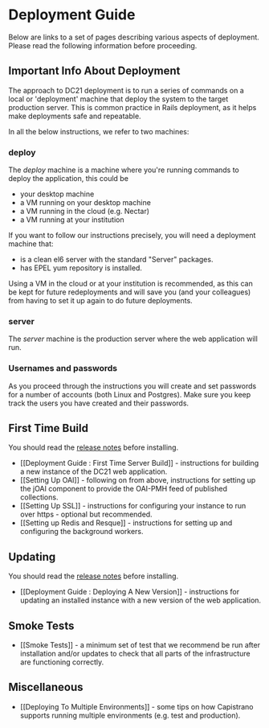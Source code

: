 # Deployment Guide

Below are links to a set of pages describing various aspects of deployment. Please read the following information before proceeding.

## Important Info About Deployment
The approach to DC21 deployment is to run a series of commands on a local or 'deployment' machine that deploy the system to the target production server. This is common practice in Rails deployment, as it helps make deployments safe and repeatable.

In all the below instructions, we refer to two machines:
### deploy
The _deploy_ machine is a machine where you're running commands to deploy the application, this could be
* your desktop machine
* a VM running on your desktop machine
* a VM running in the cloud (e.g. Nectar)
* a VM running at your institution

If you want to follow our instructions precisely, you will need a deployment machine that:
* is a clean el6 server with the standard "Server" packages.
* has EPEL yum repository is installed.

Using a VM in the cloud or at your institution is recommended, as this can be kept for future redeployments and will save you (and your colleagues) from having to set it up again to do future deployments.


### server
The _server_ machine is the production server where the web application will run.

### Usernames and passwords
As you proceed through the instructions you will create and set passwords for a number of accounts (both Linux and Postgres). Make sure you keep track the users you have created and their passwords.

## First Time Build
You should read the [release notes](https://github.com/IntersectAustralia/dc21/wiki#version-documentation) before installing.
* [[Deployment Guide : First Time Server Build]] - instructions for building a new instance of the DC21 web application.
* [[Setting Up OAI]] - following on from above, instructions for setting up the jOAI component to provide the OAI-PMH feed of published collections.
* [[Setting Up SSL]] - instructions for configuring your instance to run over https - optional but recommended.
* [[Setting up Redis and Resque]] - instructions for setting up and configuring the background workers.

## Updating
You should read the [release notes](https://github.com/IntersectAustralia/dc21/wiki#version-documentation) before installing.
* [[Deployment Guide : Deploying A New Version]] - instructions for updating an installed instance with a new version of the web application.

## Smoke Tests
* [[Smoke Tests]] - a minimum set of test that we recommend be run after installation and/or updates to check that all parts of the infrastructure are functioning correctly.

## Miscellaneous
* [[Deploying To Multiple Environments]] - some tips on how Capistrano supports running multiple environments (e.g. test and production).
